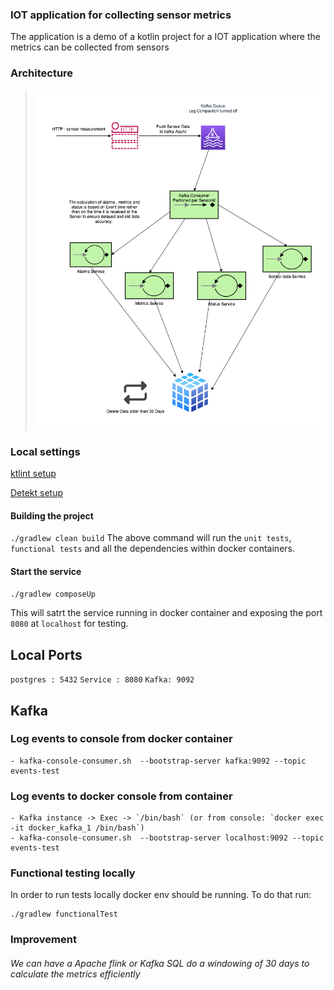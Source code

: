 ### IOT application for collecting sensor metrics
The application is a demo of a kotlin project for a IOT application where the metrics can be collected from sensors

### Architecture
> ![Pipeline](resources/metrics-collector.png)
### Local settings
[ktlint setup](https://ktlint.github.io/#getting-started)

[Detekt setup](https://arturbosch.github.io/detekt/cli.html)

#### Building the project
`./gradlew clean build`
The above command will run the `unit tests`, `functional tests` and all the dependencies within docker containers.

#### Start the service
`./gradlew composeUp`

This will satrt the service running in docker container and exposing the port `8080` at `localhost` for testing.

## Local Ports
`postgres : 5432`
`Service : 8080`
`Kafka: 9092`


## Kafka

### Log events to console from docker container
    - kafka-console-consumer.sh  --bootstrap-server kafka:9092 --topic events-test

### Log events to docker console from container 
    - Kafka instance -> Exec -> `/bin/bash` (or from console: `docker exec -it docker_kafka_1 /bin/bash`)
    - kafka-console-consumer.sh  --bootstrap-server localhost:9092 --topic events-test

### Functional testing locally

In order to run tests locally docker env should be running. To do that run:
    
    ./gradlew functionalTest
### Improvement
###### We can have a Apache flink or Kafka SQL do a windowing of 30 days to calculate the metrics efficiently
